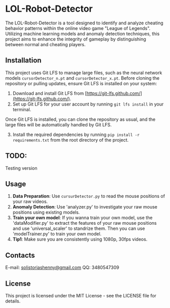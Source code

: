 # LOL-Robot-Detector

The LOL-Robot-Detector is a tool designed to identify and analyze cheating behavior patterns within the online video game "League of Legends". Utilizing machine learning models and anomaly detection techniques, this project aims to enhance the integrity of gameplay by distinguishing between normal and cheating players.

## Installation

This project uses Git LFS to manage large files, such as the neural network models `cursorDetector_n.pt` and `cursorDetector_x.pt`. Before cloning the repository or pulling updates, ensure Git LFS is installed on your system:

1. Download and install Git LFS from [https://git-lfs.github.com/](https://git-lfs.github.com/).
2. Set up Git LFS for your user account by running `git lfs install` in your terminal.

Once Git LFS is installed, you can clone the repository as usual, and the large files will be automatically handled by Git LFS.

3. Install the required dependencies by running `pip install -r requirements.txt` from the root directory of the project.

## TODO:
Testing version

## Usage

1. **Data Preparation**: Use `cursurDetector.py` to read the mouse positions of your raw videos.
2. **Anomaly Detection**: Use 'analyzer.py' to investigate your raw mouse positions using existing models.
3. **Train your own model**: If you wanna train your own model, use the 'dataModifier.py' to extract the features of your raw mouse positions and use 'universal_scaler' to standrize them. Then you can use 'modelTrainer.py' to train your own model.
4. **Tip1**: Make sure you are consistently using 1080p, 30fps videos.

## Contacts

E-mail: solistoriashenny@gmail.com
QQ: 3480547309

## License

This project is licensed under the MIT License - see the LICENSE file for details.
